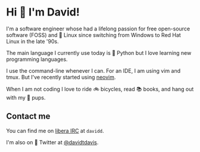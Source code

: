 # Hi 👋 I'm David!

I'm a software engineer whose had a lifelong passion for free open-source software (FOSS) and 🐧
Linux since switching from Windows to Red Hat Linux in the late '90s.

The main language I currently use today is 🐍 Python but I love learning new programming languages.

I use the command-line whenever I can. For an IDE, I am using vim and tmux. But I've recently
started using [neovim](https://neovim.io/).

When I am not coding I love to ride 🚲 bicycles, read 📚 books, and hang out with my 🐶 pups.

## Contact me

You can find me on [libera IRC](https://libera.chat/) at `davidd`.

I'm also on 🐤 Twitter at [@davidtdavis](https://twitter.com/davidtdavis).
